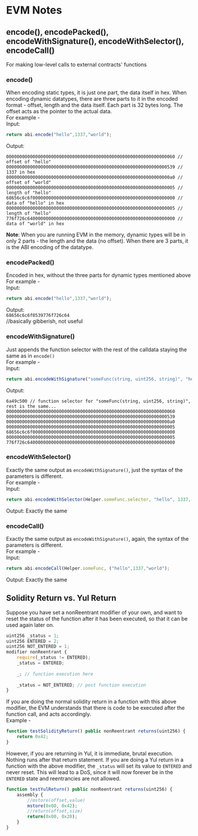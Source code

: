 # EVM Notes  

## encode(), encodePacked(), encodeWithSignature(), encodeWithSelector(), encodeCall()   
  
For making low-level calls to external contracts' functions  
  
### encode()  
When encoding static types, it is just one part, the data itself in hex.
When encoding dynamic datatypes, there are three parts to it in the encoded format - offset, length and the data itself. Each part is 32 bytes long. The offset acts as the pointer to the actual data.  
For example -  
Input:  
```javascript
return abi.encode("hello",1337,"world");
```  
Output:  
```
0000000000000000000000000000000000000000000000000000000000000060 // offset of "hello"  
0000000000000000000000000000000000000000000000000000000000000539 // 1337 in hex  
00000000000000000000000000000000000000000000000000000000000000a0 // offset of "world"  
0000000000000000000000000000000000000000000000000000000000000005 // length of "hello"  
68656c6c6f000000000000000000000000000000000000000000000000000000 // data of "hello" in hex  
0000000000000000000000000000000000000000000000000000000000000005 // length of "hello"  
776f726c64000000000000000000000000000000000000000000000000000000 // data of "world" in hex
```
**Note**: When you are running EVM in the memory, dynamic types will be in only 2 parts - the length and the data (no offset). When there are 3 parts, it is the ABI encoding of the datatype.
  
  
### encodePacked()  
Encoded in hex, without the three parts for dynamic types mentioned above  
For example -  
Input:  
```javascript
return abi.encode("hello",1337,"world");
```  
Output:  
`68656c6c6f0539776f726c64`  
//basically gibberish, not useful  
  
  
### encodeWithSignature()  
Just appends the function selector with the rest of the calldata staying the same as in `encode()`  
For example -  
Input:  
```javascript
return abi.encodeWithSignature("someFunc(string, uint256, string)", "hello", 1337, "world");
```  
Output:  
```
6a49c500 // function selector for "someFunc(string, uint256, string)", rest is the same...  
0000000000000000000000000000000000000000000000000000000000000060  
0000000000000000000000000000000000000000000000000000000000000539  
00000000000000000000000000000000000000000000000000000000000000a0  
0000000000000000000000000000000000000000000000000000000000000005  
68656c6c6f000000000000000000000000000000000000000000000000000000  
0000000000000000000000000000000000000000000000000000000000000005  
776f726c64000000000000000000000000000000000000000000000000000000   
```
  
  
### encodeWithSelector()  
Exactly the same output as `encodeWithSignature()`, just the syntax of the parameters is different.  
For example -  
Input:  
```javascript
return abi.encodeWithSelector(Helper.someFunc.selector, "hello", 1337, "world");
```  
Output: Exactly the same  
  
  
### encodeCall()  
Exactly the same output as `encodeWithSignature()`, again, the syntax of the parameters is different.  
For example -  
Input:  
```javascript
return abi.encodeCall(Helper.someFunc, ("hello",1337,"world");
```  
Output: Exactly the same  
  
  
## Solidity Return vs. Yul Return  
  
Suppose you have set a nonReentrant modifier of your own, and want to reset the status of the function after it has been executed, so that it can be used again later on.  
```javascript
uint256 _status = 1;
uint256 ENTERED = 2;
uint256 NOT_ENTERED = 1;
modifier nonReentrant {
    require(_status != ENTERED);
    _status = ENTERED;
  
    _; // function execution here
  
    _status = NOT_ENTERED; // post function execution
}
```
If you are doing the normal solidity return in a function with this above modifier, the EVM understands that there is code to be executed after the function call, and acts accordingly.  
Example -  
```javascript
function testSolidityReturn() public nonReentrant returns(uint256) {
    return 0x42;
}
```
  
However, if you are returning in Yul, it is immediate, brutal execution. Nothing runs after that return statement. If you are doing a Yul return in a function with the above modifier, the `_status` will set its value to `ENTERED` and never reset. This will lead to a DoS, since it will now forever be in the `ENTERED` state and reentrancies are not allowed.  
```javascript
function testYulReturn() public nonReentrant returns(uint256) {
    assembly {
        //mstore(offset,value)
        mstore(0x00, 0x42);
        //return(offset,size)
        return(0x00, 0x20);
    }
}
```
